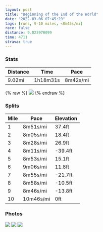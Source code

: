 ```yaml
---
layout: post
title: "Beginning of the End of the World"
date: "2022-03-06 07:45:29"
tags: [runs, 9-10 miles, <8m45s/mi]
race: false
distance: 9.023970099
time: 4711
strava: true
---
```


### Stats

| Distance | Time | Pace |
|----------|------|------|
|9.02mi|1h18m31s|8m42s/mi|

{% raw %}
<img src='https://maps.googleapis.com/maps/api/staticmap?maptype=roadmap&path=enc:obwwF|jsbMBg@Ri@Ak@YmBR[m@c@@e@\_Bn@w@AoA^i@Jc@@_@Oq@Fc@EUXWLq@b@c@K[EDKPSEqAs@_AgA_A_@G^Ym@MLk@e@aCgCF?@JMVaCmB_A_AgCuA{A}AU?qCaByAuAw@Mu@s@_AJaAq@aAYiBwBaBgAs@Y}CaC][Ym@sAg@w@w@mAq@Q[i@Sk@i@{@YGIA_@IGy@@o@g@UUh@LYSaBkDe@iEVoES{EnAaE`@cCA{@Kg@s@cAuHyD_BkBq@{AOcBB_A~@kCHq@?}@Qy@q@oAc@g@_Bw@mA_Ac@i@qA}CsA{AoAk@uBe@s@HkBx@cAGgAq@iAmAiBsDa@g@c@OeBFmH{B}BqAwAuAqAkB{@}@yBeA{BoAcAw@w@kA_@aA[yBEg@XyFOy@Wi@yJoHuBiAoGoE_FgCq@MsBBiCg@e@@mA^}@t@]Je@@aAQeBy@_As@iCaCgCoD{@k@[GuCRqEm@u@e@wA}Ak@eB[g@SQe@Ee@VQ^En@NbAlA`CDn@Il@]j@a@TcAGoBcBu@_A}BqAoAQw@Ha@ZyAtC}@`C[`CC~Aa@xBJj@n@|@|@j@h@An@U`@aANcCj@{@n@[`C?~Ao@p@@|@Xl@l@dAlBZz@R`Bd@dA`A~@x@PdA|@n@`CVbBh@vAx@pAjBvApAl@dCr@\X`AbAd@t@l@bBn@x@dAd@`DEhAp@l@dAhAlEtAxC`CbCdBr@hBFdB[pBq@h@Ip@FvB`AzBzBb@l@bBhDt@j@`ANjCObANr@b@t@r@dBdDjBhCrDfDt@hBbBrCzAxA\T~@HfG_@fBXf@Zj@r@d@`BLnAz@dAzChBjFnBzBvAbBdChAtBxA`BpE`DRb@bAVPRhA~CDp@M~DOHz@f@\B`Ap@dBNp@Xt@z@hCfA\XfFvA`@^Vh@hAZh@z@|DdCXd@ZJdB`Br@Hb@Tj@|@vAd@|BfA|AfAx@^fAx@vA~B`@Zr@RjAz@fANrAdAhBz@V@JNgEzJKAFt@NRMf@]NQ^PCbA`@l@dAnBnA\^?VbBtAf@x@~@`@_@d@Sj@a@pCSl@m@rAu@dAAp@N@N{@p@o@k@d@&key=AIzaSyC1MId7bFpkLXNAaYhBSTb8jLyiSqzbDtM&size=800x800&markers=color:yellow|label:S|40.75576,-73.99615&markers=color:green|label:F|40.756190000000046,-73.99700999999992'>
{% endraw %}

### Splits

| Mile | Pace | Elevation |
|------|------|-----------|
|1|8m51s/mi|37.4ft|
|2|8m05s/mi|18.4ft|
|3|8m28s/mi|26.9ft|
|4|8m11s/mi|-39.4ft|
|5|8m53s/mi|15.1ft|
|6|9m06s/mi|11.8ft|
|7|8m55s/mi|-21.7ft|
|8|8m58s/mi|-10.5ft|
|9|8m46s/mi|-13.8ft|
|10|10m46s/mi|0ft|

### Photos
<img src='https://dgtzuqphqg23d.cloudfront.net/CySYNFdcNHrK7aS_YMule5Gm-JwOl2skgECrXqdTvpg-768x438.jpg'>

<img src='https://dgtzuqphqg23d.cloudfront.net/KqDrf8aAryybf2db5FD-QpdyHu6Fib04X5kJX2lNGzI-576x768.jpg'>

<img src='https://dgtzuqphqg23d.cloudfront.net/fA0PVN6-cDr_kQg3ULXA3tbEQY7rDiVD2494HHlTyQg-614x768.jpg'>
